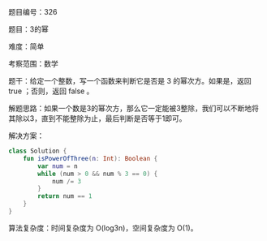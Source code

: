 题目编号：326

题目：3的幂

难度：简单

考察范围：数学

题干：给定一个整数，写一个函数来判断它是否是 3 的幂次方。如果是，返回 true ；否则，返回 false 。

解题思路：如果一个数是3的幂次方，那么它一定能被3整除，我们可以不断地将其除以3，直到不能整除为止，最后判断是否等于1即可。

解决方案：

```kotlin
class Solution {
    fun isPowerOfThree(n: Int): Boolean {
        var num = n
        while (num > 0 && num % 3 == 0) {
            num /= 3
        }
        return num == 1
    }
}
```

算法复杂度：时间复杂度为 O(log3n)，空间复杂度为 O(1)。